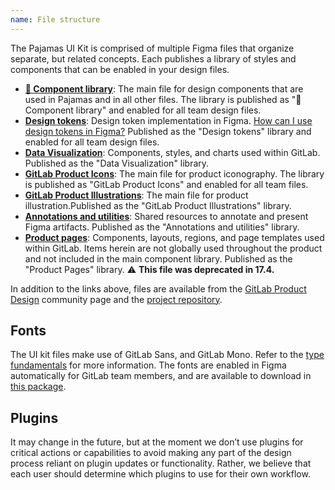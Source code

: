 ```yaml
---
name: File structure
---
```


The Pajamas UI Kit is comprised of multiple Figma files that organize separate, but related concepts. Each publishes a library of styles and components that can be enabled in your design files.

- [**📙 Component library**](https://www.figma.com/design/qEddyqCrI7kPSBjGmwkZzQ/%F0%9F%93%99-Component-library): The main file for design components that are used in Pajamas and in all other files. The library is published as "📙 Component library" and enabled for all team design files.
- [**Design tokens**](https://www.figma.com/design/tiAetVi1j5MGP8WA5FswcD/Design-tokens): Design token implementation in Figma. [How can I use design tokens in Figma?](https://design.gitlab.com/product-foundations/design-tokens-using#in-design) Published as the "Design tokens" library and enabled for all team design files.
- [**Data Visualization**](https://www.figma.com/design/17NxNEMa7i28Is8sMetO2H/Data-Visualization): Components, styles, and charts used within GitLab. Published as the "Data Visualization" library.
- [**GitLab Product Icons**](https://www.figma.com/design/h4YjjttHL5YI0mXZfQ4uuU/GitLab-Product-Icons): The main file for product iconography. The library is published as "GitLab Product Icons" and enabled for all team files.
- [**GitLab Product Illustrations**](https://www.figma.com/design/1ui9w228X0S5WxaD0SRdIA/GitLab-Product-Illustrations): The main file for product illustration.Published as the "GitLab Product Illustrations" library.
- [**Annotations and utilities**](https://www.figma.com/design/dWP1ldkBU4jeUqx5rO3jrn/Annotations-and-utilities): Shared resources to annotate and present Figma artifacts. Published as the "Annotations and utilities" library.
- [**Product pages**](https://www.figma.com/file/tzpLCamRZNr2tTPwCP2UY4/Product-Pages): Components, layouts, regions, and page templates used within GitLab. Items herein are not globally used throughout the product and not included in the main component library. Published as the "Product Pages" library. ⚠️ **This file was deprecated in 17.4.**

In addition to the links above, files are available from the [GitLab Product Design](https://www.figma.com/@GitLabDesign) community page and the [project repository](https://gitlab.com/gitlab-org/gitlab-services/design.gitlab.com/-/tree/main/ui-kit).

## Fonts

The UI kit files make use of GitLab Sans, and GitLab Mono. Refer to the [type fundamentals](/product-foundations/type-fundamentals) for more information. The fonts are enabled in Figma automatically for GitLab team members, and are available to download in [this package](https://www.npmjs.com/package/@gitlab/fonts).

## Plugins

It may change in the future, but at the moment we don’t use plugins for critical actions or capabilities to avoid making any part of the design process reliant on plugin updates or functionality. Rather, we believe that each user should determine which plugins to use for their own workflow.
